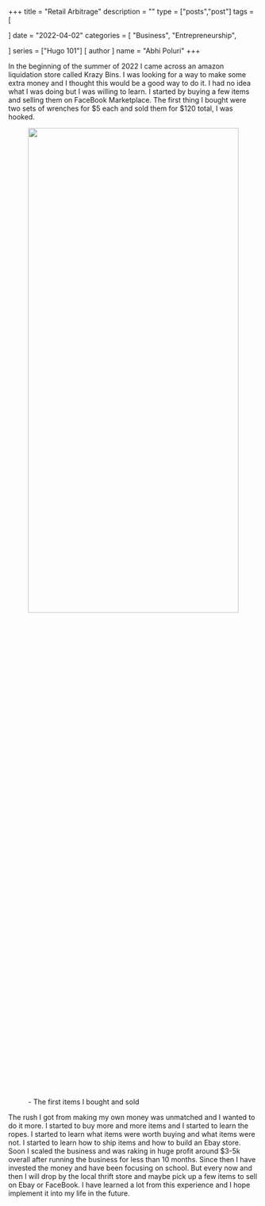 +++
title = "Retail Arbitrage"
description = ""
type = ["posts","post"]
tags = [
    
]
date = "2022-04-02"
categories = [
    "Business",
    "Entrepreneurship",
    
]
series = ["Hugo 101"]
[ author ]
  name = "Abhi Poluri"
+++

In the beginning of the summer of 2022 I came across an amazon liquidation store called Krazy Bins. I was looking for a way to make some extra money and I thought this would be a good way to do it. I had no idea what I was doing but I was willing to learn. I started by buying a few items and selling them on FaceBook Marketplace. The first thing I bought were two sets of wrenches for $5 each and sold them for $120 total, I was hooked.

<figure>
<img src="https://i.imgur.com/wC0E1xP.png" width="100%" height=50% /> 
<figcaption>- The first items I bought and sold</figcaption>
</figure>

The rush I got from making my own money was unmatched and I wanted to do it more. I started to buy more and more items and I started to learn the ropes. I started to learn what items were worth buying and what items were not. I started to learn how to ship items and how to build an Ebay store. Soon I scaled the business and was raking in huge profit around $3-5k overall after running the business for less than 10 months. Since then I have invested the money and have been focusing on school. But every now and then I will drop by the local thrift store and maybe pick up a few items to sell on Ebay or FaceBook. I have learned a lot from this experience and I hope implement it into my life in the future.